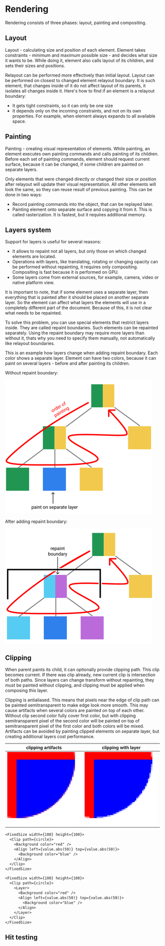 # Rendering

Rendering consists of three phases: layout, painting and compositing.

## Layout
Layout - calculating size and position of each element.
Element takes constraints - minimum and maximum possible size - and decides
what size it wants to be. While doing it, element also calls layout of its
children, and sets their sizes and positions.

Relayout can be performed more effectively than initial layout.
Layout can be performed on closest to changed element relayout boundary.
It is such element, that changes inside of it do not affect layout of its parents,
it isolates all changes inside it.
Here's how to find if an element is a relayout boundary:
- It gets tight constraints, so it can only be one size
- It depends only on the incoming constraints, and not on its own properties.
  For example, when element always expands to all available space.

## Painting
Painting - creating visual representation of elements.
While painting, an element executes own painting commands and calls painting of
its children. Before each set of painting commands, element should request
current surface, because it can be changed, if some children are painted on
separate layers.

Only elements that were changed directly or changed their size or position 
after relayout will update their visual representation.
All other elements will look the same, so they can reuse result of previous
painting. This can be done in two ways:
- Record painting commands into the object, that can be replayed later.
- Painting element onto separate surface and copying it from it. This is called
rasterization. It is fastest, but it requires additional memory.

## Layers system
Support for layers is useful for several reasons:
- It allows to repaint not all layers, but only those on which changed elements
are located.
- Operations with layers, like translating, rotating or changing opacity can be 
performed without repainting, it requires only compositing. Compositing is fast
because it is performed on GPU.
- Some layers come from external sources, for example, camera, video or native
platform view.

It is important to note, that if some element uses a separate layer, then
everything that is painted after it should be placed on another separate layer.
So the element can affect what layers the elements will use in a completely
different part of the document. 
Because of this, it is not clear what needs to be repainted.

To solve this problem, you can use special elements that restrict layers inside.
They are called repaint boundaries. Such elements can be repainted separately.
Using the repaint boundary may require more layers than without it, thats why
you need to specify them manually, not automatically like relayout boundaries.

This is an example how layers change when adding repaint boundary.
Each color shows a separate layer. Element can have two colors, because it
can paint on several layers - before and after painting its children.

Without repaint boundary:

![before](layers.png)

After adding  repaint boundary:

![after](layers-repaint-boundary.png)

## Clipping

When parent paints its child, it can optionally provide clipping path.
This clip becomes current. If there was clip already, new current clip
is intersection of both paths. Since layers can change transform without
repainting, they must be painted without clipping, and clipping must be applied
when composing this layer.

Clipping is antialiased. This means that pixels near the edge of clip path
can be painted semitransparent to make edge look more smooth.
This may cause artifacts when several colors are painted on top of each other.
Without clip second color fully cover first color, but with clipping
semitransparent pixel of the second color will be painted on top of
semitransparent pixel of the first color and both colors will be mixed.
Artifacts can be avoided by painting clipped elements on separate layer, but
creating additional layers cost performance.

| clipping artifacts | clipping with layer |
|---|---|
| ![clipping with artifacts](clip-artifacts.png) | ![clipping with layer](clip-layer.png) |

```
<FixedSize width={100} height={100}>
  <Clip path={circle}>
    <Background color="red" />
    <Align left={value.abs(50)} top={value.abs(50)}>
      <Background color="blue" />
    </Align>
  </Clip>
</FixedSize>
```

```
<FixedSize width={100} height={100}>
  <Clip path={circle}>
    <Layer>
      <Background color="red" />
      <Align left={value.abs(50)} top={value.abs(50)}>
        <Background color="blue" />
      </Align>
    </Layer>
  </Clip>
</FixedSize>
```

## Hit testing